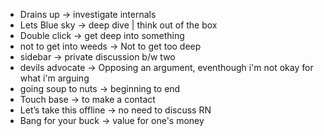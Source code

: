 - Drains up -> investigate internals
- Lets Blue sky -> deep dive | think out of the box
- Double click -> get deep into something
- not to get into weeds -> Not to get too deep
- sidebar -> private discussion b/w two
- devils advocate -> Opposing an argument, eventhough i'm not okay for what i'm arguing
- going soup to nuts -> beginning to end
- Touch base -> to make a contact
- Let’s take this offline -> no need to discuss RN
- Bang for your buck -> value for one's money